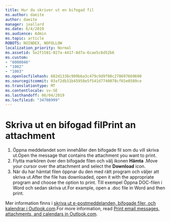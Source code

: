 ```yaml
---
title: Hur du skriver ut en bifogad fil
ms.author: daeite
author: daeite
manager: joallard
ms.date: 6/4/2019
ms.audience: Admin
ms.topic: article
ROBOTS: NOINDEX, NOFOLLOW
localization_priority: Normal
ms.assetid: 5e2f1581-027a-4417-8d7a-6cae5c6d52b6
ms.custom:
- "8000046"
- "1002"
- "1003"
ms.openlocfilehash: 682d1338c909b6a3c479c9d9f08c278697669690
ms.sourcegitcommit: 03af2db31b45958e5f541d7740078cf65e0589ce
ms.translationtype: MT
ms.contentlocale: sv-SE
ms.lasthandoff: 06/04/2019
ms.locfileid: "34708999"
---
```

# <a name="print-an-attachment"></a><span data-ttu-id="25602-102">Skriva ut en bifogad fil</span><span class="sxs-lookup"><span data-stu-id="25602-102">Print an attachment</span></span>

1. <span data-ttu-id="25602-103">Öppna meddelandet som innehåller den bifogade fil som du vill skriva ut.</span><span class="sxs-lookup"><span data-stu-id="25602-103">Open the message that contains the attachment you want to print.</span></span>
2. <span data-ttu-id="25602-104">Flytta markören över den bifogade filen och välj ikonen **Hämta** .</span><span class="sxs-lookup"><span data-stu-id="25602-104">Move your cursor over the attachment and select the **Download** icon.</span></span>
3. <span data-ttu-id="25602-105">När du har hämtat filen öppnar du den med rätt program och väljer att skriva ut.</span><span class="sxs-lookup"><span data-stu-id="25602-105">After the file has downloaded, open it with the appropriate program and choose the option to print.</span></span> <span data-ttu-id="25602-106">Till exempel Öppna DOC-filen i Word och sedan skriva ut.</span><span class="sxs-lookup"><span data-stu-id="25602-106">For example, open a .doc file in Word and then print.</span></span>

<span data-ttu-id="25602-107">Mer information finns i [skriva ut e-postmeddelanden, bifogade filer, och kalendrar i Outlook.com](https://go.microsoft.com/fwlink/?linkid=2021110&amp;clcid=0x409).</span><span class="sxs-lookup"><span data-stu-id="25602-107">For more information, read [Print email messages, attachments, and calendars in Outlook.com](https://go.microsoft.com/fwlink/?linkid=2021110&amp;clcid=0x409).</span></span>